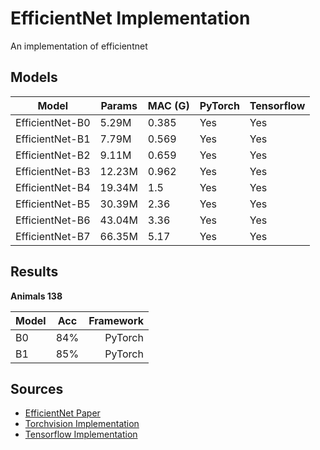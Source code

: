 # EfficientNet Implementation

An implementation of efficientnet

## Models

| Model           | Params | MAC (G) | PyTorch | Tensorflow |
|-----------------|--------|-----------|---------|------------|
| EfficientNet-B0 | 5.29M  | 0.385     | Yes     | Yes        |
| EfficientNet-B1 | 7.79M  | 0.569     | Yes     | Yes        |
| EfficientNet-B2 | 9.11M  | 0.659     | Yes     | Yes        |
| EfficientNet-B3 | 12.23M | 0.962     | Yes     | Yes        |
| EfficientNet-B4 | 19.34M | 1.5       | Yes     | Yes        |
| EfficientNet-B5 | 30.39M | 2.36      | Yes     | Yes        |
| EfficientNet-B6 | 43.04M | 3.36      | Yes     | Yes        |
| EfficientNet-B7 | 66.35M | 5.17      | Yes     | Yes        |


## Results

**Animals 138**

| Model | Acc  | Framework |
|:------|------|----------:|
| B0    | 84%  | PyTorch   |
| B1    | 85%  | PyTorch   |

## Sources

- [EfficientNet Paper](https://arxiv.org/pdf/1905.11946.pdf)
- [Torchvision Implementation](https://pytorch.org/vision/main/_modules/torchvision/models/efficientnet.html)
- [Tensorflow Implementation](https://github.com/keras-team/keras/blob/v2.8.0/keras/applications/efficientnet.py)